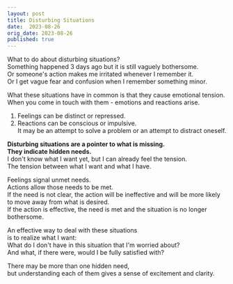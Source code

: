```yaml
---
layout: post
title: Disturbing Situations
date:  2023-08-26
orig_date: 2023-08-26
published: true
---
```

What to do about disturbing situations?\
Something happened 3 days ago but it is still vaguely bothersome.\
Or someone's action makes me irritated whenever I remember it.\
Or I get vague fear and confusion when I remember something minor.

What these situations have in common is that they cause emotional tension.\
When you come in touch with them - emotions and reactions arise.
1. Feelings can be distinct or repressed.
2. Reactions can be conscious or impulsive.\
  It may be an attempt to solve a problem or an attempt to distract oneself.

**Disturbing situations are a pointer to what is missing.\
They indicate hidden needs.**\
I don't know what I want yet, but I can already feel the tension.\
The tension between what I want and what I have.

Feelings signal unmet needs.\
Actions allow those needs to be met.\
If the need is not clear, the action will be ineffective and will be more likely to move away from what is desired.\
If the action is effective, the need is met and the situation is no longer bothersome.

An effective way to deal with these situations\
is to realize what I want:\
What do I don't have in this situation that I'm worried about?\
And what, if there were, would I be fully satisfied with?

There may be more than one hidden need,\
but understanding each of them gives a sense of excitement and clarity.
